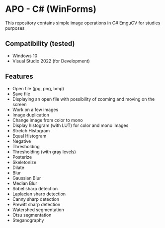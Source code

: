 # APO - C# (WinForms)
This repository contains simple image operations in C# EmguCV for studies purposes
## Compatibility (tested)

 - Windows 10
 - Visual Studio 2022 (for Development)
## Features
- Open file (jpg, png, bmp)
- Save file
- Displaying an open file with possibility of zooming and moving on the screen
- Work on a few images
- Image duplication
- Change image from color to mono
- Display histogram (with LUT) for color and mono images
- Stretch Histogram
- Equal Histogram
- Negative
- Thresholding
- Thresholding (with gray levels)
- Posterize
- Skeletonize
- Dilate
- Blur
- Gaussian Blur
- Median Blur
- Sobel sharp detection
- Laplacian sharp detection
- Canny sharp detection
- Prewitt sharp detection
- Watershed segmentation
- Otsu segmentation
- Steganography

